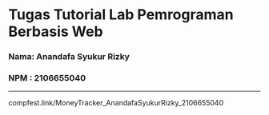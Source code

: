 # Tugas Tutorial Lab Pemrograman Berbasis Web

### Nama: Anandafa Syukur Rizky
### NPM : 2106655040
 ----
compfest.link/MoneyTracker_AnandafaSyukurRizky_2106655040


